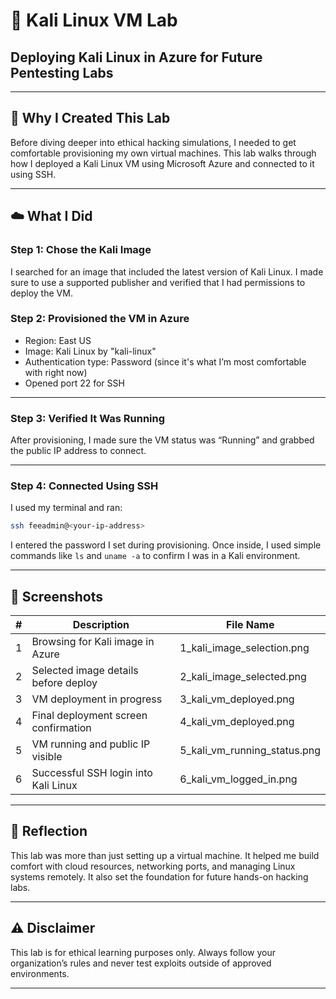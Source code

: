 # 🐚 Kali Linux VM Lab  
## Deploying Kali Linux in Azure for Future Pentesting Labs

---

## 🚀 Why I Created This Lab

Before diving deeper into ethical hacking simulations, I needed to get comfortable provisioning my own virtual machines. This lab walks through how I deployed a Kali Linux VM using Microsoft Azure and connected to it using SSH.

---

## ☁️ What I Did

### Step 1: Chose the Kali Image

I searched for an image that included the latest version of Kali Linux. I made sure to use a supported publisher and verified that I had permissions to deploy the VM.

### Step 2: Provisioned the VM in Azure

- Region: East US  
- Image: Kali Linux by "kali-linux"  
- Authentication type: Password (since it's what I’m most comfortable with right now)  
- Opened port 22 for SSH

---

### Step 3: Verified It Was Running

After provisioning, I made sure the VM status was “Running” and grabbed the public IP address to connect.

---

### Step 4: Connected Using SSH

I used my terminal and ran:

```bash
ssh feeadmin@<your-ip-address>
```

I entered the password I set during provisioning. Once inside, I used simple commands like `ls` and `uname -a` to confirm I was in a Kali environment.

---

## 📸 Screenshots

| # | Description                              | File Name                          |
|---|------------------------------------------|------------------------------------|
| 1 | Browsing for Kali image in Azure         | 1_kali_image_selection.png         |
| 2 | Selected image details before deploy     | 2_kali_image_selected.png          |
| 3 | VM deployment in progress                | 3_kali_vm_deployed.png             |
| 4 | Final deployment screen confirmation     | 4_kali_vm_deployed.png             |
| 5 | VM running and public IP visible         | 5_kali_vm_running_status.png       |
| 6 | Successful SSH login into Kali Linux     | 6_kali_vm_logged_in.png            |

---

## 📝 Reflection

This lab was more than just setting up a virtual machine. It helped me build comfort with cloud resources, networking ports, and managing Linux systems remotely. It also set the foundation for future hands-on hacking labs.

---

## ⚠️ Disclaimer

This lab is for ethical learning purposes only. Always follow your organization’s rules and never test exploits outside of approved environments.

---
